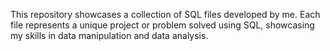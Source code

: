 This repository showcases a collection of SQL files developed by me. 
Each file represents a unique project or problem solved using SQL, showcasing my skills in data manipulation and data analysis. 
